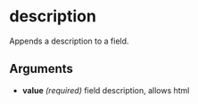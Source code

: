 # description

Appends a description to a field.

## Arguments

* **value** _(required)_ field description, allows html
